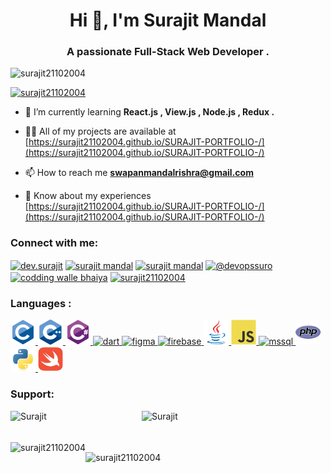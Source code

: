 <h1 align="center">Hi 👋, I'm Surajit Mandal</h1>
<h3 align="center">A passionate Full-Stack Web Developer .</h3>

<p align="left"> <img src="https://komarev.com/ghpvc/?username=surajit21102004&label=Profile%20views&color=0e75b6&style=flat" alt="surajit21102004" /> </p>

<p align="left"> <a href="https://github.com/ryo-ma/github-profile-trophy"><img src="https://github-profile-trophy.vercel.app/?username=surajit21102004" alt="surajit21102004" /></a> </p>

- 🌱 I’m currently learning **React.js , View.js , Node.js , Redux .**

- 👨‍💻 All of my projects are available at [https://surajit21102004.github.io/SURAJIT-PORTFOLIO-/](https://surajit21102004.github.io/SURAJIT-PORTFOLIO-/)

- 📫 How to reach me **swapanmandalrishra@gmail.com**

- 📄 Know about my experiences [https://surajit21102004.github.io/SURAJIT-PORTFOLIO-/](https://surajit21102004.github.io/SURAJIT-PORTFOLIO-/)

<h3 align="left">Connect with me:</h3>
<p align="left">
<a href="https://dev.to/dev.surajit" target="blank"><img align="center" src="https://raw.githubusercontent.com/rahuldkjain/github-profile-readme-generator/master/src/images/icons/Social/devto.svg" alt="dev.surajit" height="30" width="40" /></a>
<a href="https://linkedin.com/in/surajit mandal" target="blank"><img align="center" src="https://raw.githubusercontent.com/rahuldkjain/github-profile-readme-generator/master/src/images/icons/Social/linked-in-alt.svg" alt="surajit mandal" height="30" width="40" /></a>
<a href="https://fb.com/surajit mandal" target="blank"><img align="center" src="https://raw.githubusercontent.com/rahuldkjain/github-profile-readme-generator/master/src/images/icons/Social/facebook.svg" alt="surajit mandal" height="30" width="40" /></a>
<a href="https://instagram.com/@devopssuro" target="blank"><img align="center" src="https://raw.githubusercontent.com/rahuldkjain/github-profile-readme-generator/master/src/images/icons/Social/instagram.svg" alt="@devopssuro" height="30" width="40" /></a>
<a href="https://www.youtube.com/c/codding walle bhaiya" target="blank"><img align="center" src="https://raw.githubusercontent.com/rahuldkjain/github-profile-readme-generator/master/src/images/icons/Social/youtube.svg" alt="codding walle bhaiya" height="30" width="40" /></a>
<a href="https://www.hackerrank.com/surajit21102004" target="blank"><img align="center" src="https://raw.githubusercontent.com/rahuldkjain/github-profile-readme-generator/master/src/images/icons/Social/hackerrank.svg" alt="surajit21102004" height="30" width="40" /></a>
</p>

<h3 align="left">Languages :</h3>
<p align="left"> <a href="https://www.cprogramming.com/" target="_blank" rel="noreferrer"> <img src="https://raw.githubusercontent.com/devicons/devicon/master/icons/c/c-original.svg" alt="c" width="40" height="40"/> </a> <a href="https://www.w3schools.com/cpp/" target="_blank" rel="noreferrer"> <img src="https://raw.githubusercontent.com/devicons/devicon/master/icons/cplusplus/cplusplus-original.svg" alt="cplusplus" width="40" height="40"/> </a> <a href="https://www.w3schools.com/cs/" target="_blank" rel="noreferrer"> <img src="https://raw.githubusercontent.com/devicons/devicon/master/icons/csharp/csharp-original.svg" alt="csharp" width="40" height="40"/> </a> <a href="https://dart.dev" target="_blank" rel="noreferrer"> <img src="https://www.vectorlogo.zone/logos/dartlang/dartlang-icon.svg" alt="dart" width="40" height="40"/> </a> <a href="https://www.figma.com/" target="_blank" rel="noreferrer"> <img src="https://www.vectorlogo.zone/logos/figma/figma-icon.svg" alt="figma" width="40" height="40"/> </a> <a href="https://firebase.google.com/" target="_blank" rel="noreferrer"> <img src="https://www.vectorlogo.zone/logos/firebase/firebase-icon.svg" alt="firebase" width="40" height="40"/> </a> <a href="https://www.java.com" target="_blank" rel="noreferrer"> <img src="https://raw.githubusercontent.com/devicons/devicon/master/icons/java/java-original.svg" alt="java" width="40" height="40"/> </a> <a href="https://developer.mozilla.org/en-US/docs/Web/JavaScript" target="_blank" rel="noreferrer"> <img src="https://raw.githubusercontent.com/devicons/devicon/master/icons/javascript/javascript-original.svg" alt="javascript" width="40" height="40"/> </a> <a href="https://www.microsoft.com/en-us/sql-server" target="_blank" rel="noreferrer"> <img src="https://www.svgrepo.com/show/303229/microsoft-sql-server-logo.svg" alt="mssql" width="40" height="40"/> </a> <a href="https://www.php.net" target="_blank" rel="noreferrer"> <img src="https://raw.githubusercontent.com/devicons/devicon/master/icons/php/php-original.svg" alt="php" width="40" height="40"/> </a> <a href="https://www.python.org" target="_blank" rel="noreferrer"> <img src="https://raw.githubusercontent.com/devicons/devicon/master/icons/python/python-original.svg" alt="python" width="40" height="40"/> </a> <a href="https://developer.apple.com/swift/" target="_blank" rel="noreferrer"> <img src="https://raw.githubusercontent.com/devicons/devicon/master/icons/swift/swift-original.svg" alt="swift" width="40" height="40"/> </a> </p>

<h3 align="left">Support:</h3>
<p><a href="https://www.buymeacoffee.com/Surajit"> <img align="left" src="https://cdn.buymeacoffee.com/buttons/v2/default-yellow.png" height="50" width="210" alt="Surajit" /></a><a href="https://ko-fi.com/Surajit"> <img align="left" src="https://cdn.ko-fi.com/cdn/kofi3.png?v=3" height="50" width="210" alt="Surajit" /></a></p><br><br>

<p><img align="left" src="https://github-readme-stats.vercel.app/api/top-langs?username=surajit21102004&show_icons=true&locale=en&layout=compact" alt="surajit21102004" /></p>

<p>&nbsp;<img align="center" src="https://github-readme-stats.vercel.app/api?username=surajit21102004&show_icons=true&locale=en" alt="surajit21102004" /></p>


<!---
surajit21102004/surajit21102004 is a ✨ special ✨ repository because its `README.md` (this file) appears on your GitHub profile.
You can click the Preview link to take a look at your changes.
- 👀 I’m interested in ...
- 🌱 I’m currently learning ...
- 💞️ I’m looking to collaborate on ...
- 📫 How to reach me ...
- 😄 Pronouns: ...
- ⚡ Fun fact: ...

--->
